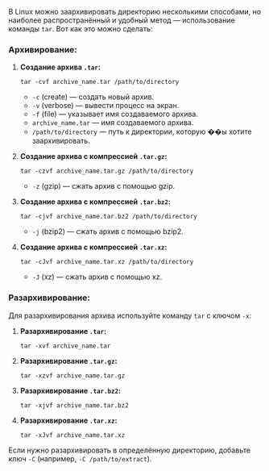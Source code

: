 В Linux можно заархивировать директорию несколькими способами, но наиболее распространённый и удобный метод — использование команды `tar`. Вот как это можно сделать:

### Архивирование:

1. **Создание архива `.tar`:**

    `tar -cvf archive_name.tar /path/to/directory`
    
    - `-c` (create) — создать новый архив.
    - `-v` (verbose) — вывести процесс на экран.
    - `-f` (file) — указывает имя создаваемого архива.
    - `archive_name.tar` — имя создаваемого архива.
    - `/path/to/directory` — путь к директории, которую ��ы хотите заархивировать.
2. **Создание архива с компрессией `.tar.gz`:**
    
    `tar -czvf archive_name.tar.gz /path/to/directory`
    
    - `-z` (gzip) — сжать архив с помощью gzip.
3. **Создание архива с компрессией `.tar.bz2`:**

    `tar -cjvf archive_name.tar.bz2 /path/to/directory`
    
    - `-j` (bzip2) — сжать архив с помощью bzip2.
4. **Создание архива с компрессией `.tar.xz`:**

    `tar -cJvf archive_name.tar.xz /path/to/directory`
    
    - `-J` (xz) — сжать архив с помощью xz.

### Разархивирование:

Для разархивирования архива используйте команду `tar` с ключом `-x`:

1. **Разархивирование `.tar`:**

    `tar -xvf archive_name.tar`
    
2. **Разархивирование `.tar.gz`:**

    `tar -xzvf archive_name.tar.gz`
    
3. **Разархивирование `.tar.bz2`:**

    `tar -xjvf archive_name.tar.bz2`
    
4. **Разархивирование `.tar.xz`:**

    `tar -xJvf archive_name.tar.xz`
    

Если нужно разархивировать в определённую директорию, добавьте ключ `-C` (например, `-C /path/to/extract`).

